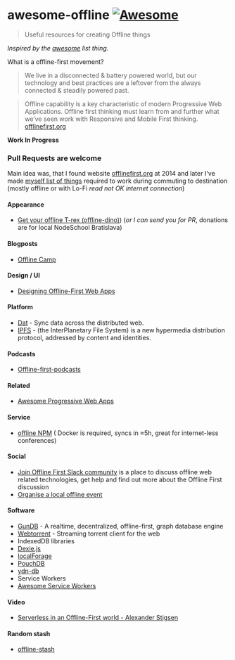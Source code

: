 # awesome-offline [![Awesome](https://cdn.rawgit.com/sindresorhus/awesome/d7305f38d29fed78fa85652e3a63e154dd8e8829/media/badge.svg)](https://github.com/sindresorhus/awesome)

> Useful resources for creating Offline things

*Inspired by the [awesome](https://github.com/sindresorhus/awesome) list thing.*

What is a offline-first movement?

> We live in a disconnected & battery powered world, but our technology and best practices are a leftover from the always connected & steadily powered past.

> Offline capability is a key characteristic of modern Progressive Web Applications. Offline first thinking must learn from and further what we’ve seen work with Responsive and Mobile First thinking.
[offlinefirst.org](http://offlinefirst.org/)

**Work In Progress**

### **Pull Requests are welcome**

Main idea was, that I found website [offlinefirst.org](http://offlinefirst.org/) at 2014 and later I've made [myself list of things](https://github.com/yangwao/offline-stash) required to work during commuting to destination (mostly offline or with Lo-Fi *read not OK internet connection*)

#### Appearance

* [Get your offline T-rex (offline-dino)](https://www.stickermule.com/uk/marketplace/10818-offline-t-rex)) (*or I can send you for PR*, donations are for local NodeSchool Bratislava)

#### Blogposts

* [Offline Camp](https://medium.com/offline-camp)

#### Design / UI

* [Designing Offline-First Web Apps](http://alistapart.com/article/offline-first)

#### Platform

* [Dat](https://github.com/datproject/dat) - Sync data across the distributed web.
* [IPFS](https://github.com/ipfs/js-ipfs) - (the InterPlanetary File System) is a new hypermedia distribution protocol, addressed by content and identities.

#### Podcasts

* [Offline-first-podcasts]( https://medium.com/offline-camp/offline-first-podcasts-d0be01721ee6#.t752231hl)

#### Related

* [Awesome Progressive Web Apps](https://github.com/hemanth/awesome-pwa)

#### Service

* [offline NPM](https://github.com/yangwao/modserv) ( Docker is required, syncs in ≈5h, great for internet-less conferences)

#### Social

* [Join Offline First Slack community](http://offlinefirst.org/chat/)
is a place to discuss offline web related technologies, get help and find out more about the Offline First discussion
* [Organise a local offline event](http://offlinefirst.org/events/)

#### Software

* [GunDB](https://github.com/amark/gun) - A realtime, decentralized, offline-first, graph database engine
* [Webtorrent](https://github.com/feross/webtorrent) -  Streaming torrent client for the web
* IndexedDB libraries
 * [Dexie.js](https://github.com/dfahlander/Dexie.js)
 * [localForage](https://github.com/localForage/localForage)
 * [PouchDB](https://github.com/pouchdb/pouchdb)
 * [ydn-db](https://github.com/yathit/ydn-db)
* Service Workers
 * [Awesome Service Workers](https://github.com/TalAter/awesome-service-workers)

#### Video

* [Serverless in an Offline-First world - Alexander Stigsen](https://www.youtube.com/watch?v=Yxof4sXXwcg)

#### Random stash

* [offline-stash](https://github.com/yangwao/offline-stash)
